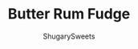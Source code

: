 ---
layout: ../../layouts/MarkdownPostLayout.astro
title: Butter Rum Fudge
author: ShugarySweets
pubDate: 2018-10-24
description: "This easy Butter Rum Fudge recipe is packed with flavor! Your family and friends will think you slaved in the kitchen making this special treat!"
image_url: https://www.shugarysweets.com/wp-content/uploads/2017/12/butter-rum-fudge-1.jpg
tags: ["Candy","American"]
calories: 59
protein: 0
carbohydrates: 7
fats: 3
fiber: 0
ingredients: ["2 cups granulated sugar","3/4 cup heavy cream","3/4 cup unsalted butter","pinch of kosher salt","1 bag (11 ounce) white chocolate morsels","1/4 cup butterscotch morsels","1 1/2 teaspoon rum extract","1 jar (7 ounce) marshmallow cream"]
serves: 64
time: "2 hours 25 minutes"
prepTime: "15 minutes"
instructions: ["Prepare an 8-inch square baking dish by lining it with parchment paper. Set aside.","Add white chocolate morsels, butterscotch morsels, rum extract, and marshmallow cream to a large mixing bowl. Set aside.","In a large, heavy saucepan, add butter, cream, sugar and salt. Bring to a boil over medium high heat, stirring frequently. Once boiling, continue to boil for a full 5 minutes, stirring constantly. Remove from heat and pour over white chocolate mixture. Using an electric mixer, blend for about one minute, until morsels are melted and mixture is smooth.","Pour mixture into prepared baking dish and refrigerate for two hours (or overnight), covered with a piece of plastic wrap.","Once set, cut into bite sized pieces and store in an airtight container at room temperature for two weeks. For freshest fudge, only cut as needed, keeping the large chunk of fudge in a ziploc bag until ready to eat."]
nutrition: ["59 calories","7 grams carbohydrates","10 milligrams cholesterol","3 grams fat","0 grams fiber","0 grams protein","2 grams saturated fat","7 grams sodium","7 grams sugar","0 grams trans fat","1 grams unsaturated fat"]
---